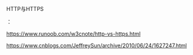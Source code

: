 HTTP与HTTPS

：

https://www.runoob.com/w3cnote/http-vs-https.html

https://www.cnblogs.com/JeffreySun/archive/2010/06/24/1627247.html